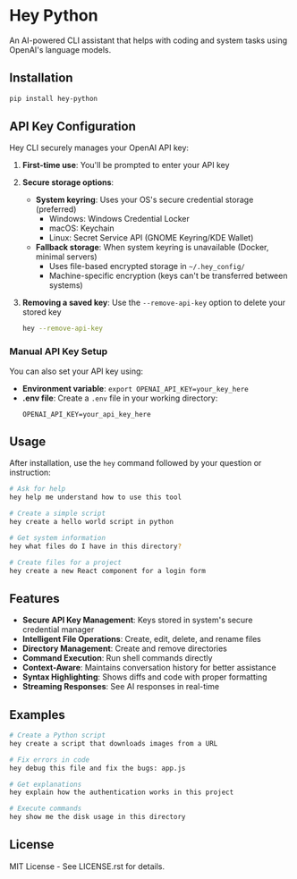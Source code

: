 # Hey Python

An AI-powered CLI assistant that helps with coding and system tasks using OpenAI's language models.

## Installation

```bash
pip install hey-python
```

## API Key Configuration

Hey CLI securely manages your OpenAI API key:

1. **First-time use**: You'll be prompted to enter your API key
2. **Secure storage options**:
   - **System keyring**: Uses your OS's secure credential storage (preferred)
     - Windows: Windows Credential Locker
     - macOS: Keychain
     - Linux: Secret Service API (GNOME Keyring/KDE Wallet)
   - **Fallback storage**: When system keyring is unavailable (Docker, minimal servers)
     - Uses file-based encrypted storage in `~/.hey_config/`
     - Machine-specific encryption (keys can't be transferred between systems)

3. **Removing a saved key**: Use the `--remove-api-key` option to delete your stored key
   ```bash
   hey --remove-api-key
   ```

### Manual API Key Setup

You can also set your API key using:

- **Environment variable**: `export OPENAI_API_KEY=your_key_here`
- **.env file**: Create a `.env` file in your working directory:
  ```
  OPENAI_API_KEY=your_api_key_here
  ```

## Usage

After installation, use the `hey` command followed by your question or instruction:

```bash
# Ask for help
hey help me understand how to use this tool

# Create a simple script
hey create a hello world script in python

# Get system information
hey what files do I have in this directory?

# Create files for a project
hey create a new React component for a login form
```

## Features

- **Secure API Key Management**: Keys stored in system's secure credential manager
- **Intelligent File Operations**: Create, edit, delete, and rename files
- **Directory Management**: Create and remove directories
- **Command Execution**: Run shell commands directly
- **Context-Aware**: Maintains conversation history for better assistance
- **Syntax Highlighting**: Shows diffs and code with proper formatting
- **Streaming Responses**: See AI responses in real-time

## Examples

```bash
# Create a Python script
hey create a script that downloads images from a URL

# Fix errors in code
hey debug this file and fix the bugs: app.js

# Get explanations
hey explain how the authentication works in this project

# Execute commands
hey show me the disk usage in this directory
```

## License

MIT License - See LICENSE.rst for details.
